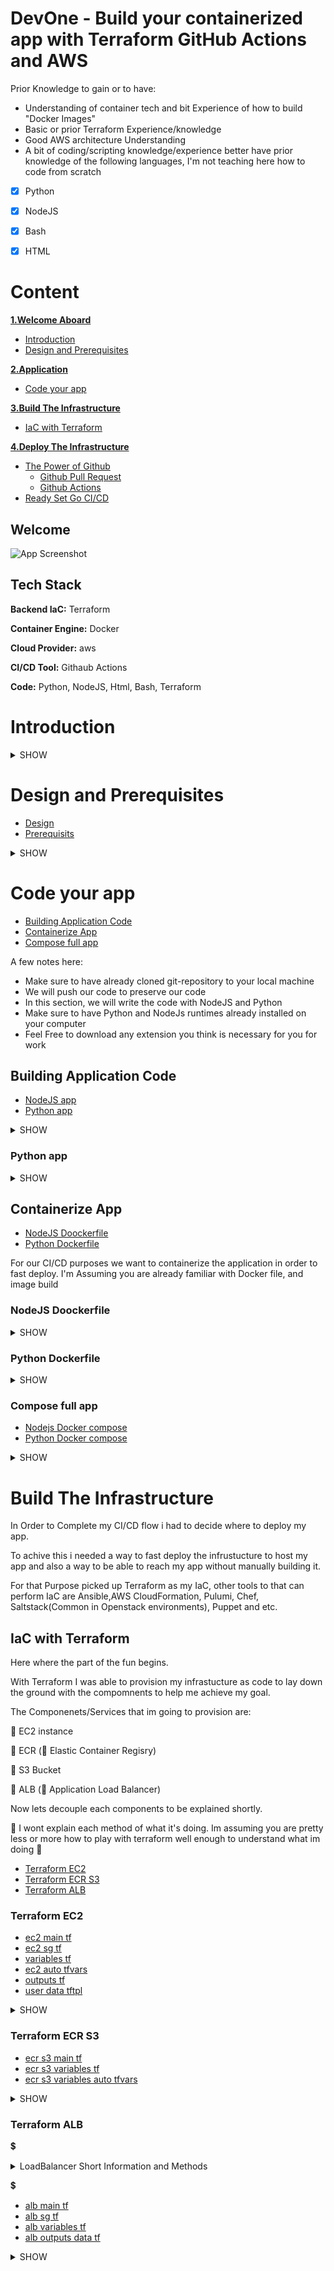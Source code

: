 # DevOne - Build your containerized app with Terraform GitHub Actions and AWS 
Prior Knowledge to gain or to have:

 - Understanding of container tech and bit Experience of how to build "Docker Images"
 - Basic or prior Terraform Experience/knowledge 
 - Good AWS architecture Understanding
 - A bit of coding/scripting knowledge/experience better have prior knowledge of the following languages, I'm not teaching here how to code from scratch
- [x] Python
- [x] NodeJS
- [x] Bash
- [x] HTML


# Content
**[1.Welcome Aboard](#Welcome-Aboard)**
  * [Introduction](#Introduction)  
  * [Design and Prerequisites](#Design-and-Prerequisites)
    
**[2.Application](#Application)**
  * [Code your app](#Code-your-app)
    
**[3.Build The Infrastructure](#Build-The-Infrastructure)**
  * [IaC with Terraform](#IaC-With-Terraform)

**[4.Deploy The Infrastructure](#Deploy-The-Infrastructure)**
  * [The Power of Github](#The-Power-Of-Github)
    * [Github Pull Request](#Github-Pull-Request)
    * [Github Actions](#Github-Actions)
  * [Ready Set Go CI/CD](#Ready-Set-Go-CI/CD)
    

## Welcome 

![App Screenshot](https://miro.medium.com/v2/resize:fit:1400/1*vInU1g_2FavT-JuV06XwbQ.jpeg)

## Tech Stack  

**Backend IaC:** Terraform

**Container Engine:** Docker

**Cloud Provider:** aws 

**CI/CD Tool:** Githaub Actions

**Code:** Python, NodeJS, Html, Bash, Terraform



# Introduction 
<details><summary>SHOW</summary>

Hello guys, My name is Oren, I am Linux System and infra Engineer who likes the DevOps field.
To combine endpoints systems, and make life easy with good automation and agility mind-set.
From code to opeartion.

I'm here to guide you through, step by step
for Deploying a Simple full CI/CD pipeline, which includes hot topic techs . . .
And most industry-standard tools out there. 

</details> 


# Design and Prerequisites 
* [Design](#Design)
* [Prerequisits](#Prerequisites)

<details><summary>SHOW</summary>

## Design
\\
 lets talk about  Design First 


We Need to perform the following:

    - Building Docker images, 
    
    - Writing the code for our app,
    
    - Using Terraform, and using a CI/CD to deploy our code more efficiently

    - The right idea is that we need to build and store images, then store files app related, and then make a single point that will host of docker containers and will be able to pull files from storage/repos for what we need.
    \
\
    Seebelowo the  Architecture flow:
![image](https://github.com/orenr2301/devone/assets/117763723/6042d14a-d64a-4442-a01e-4d750c3bc2df)

\\

## Prerequisites

1. You need to have an AWS account

   1.1 From your AWS account IAM create an Access and Secret Key

   1.2 Download aws-cli to your pc
2. Visual Studio Code

   2.1 Installed code runtime in order to local machine to  compile our code for test purposes
    2.2 Add interpreterss to  local machine PATH environmentt  
4. Githab Account
5. Terraform Cli - You would like to test Terraform from your local machine to check your code   
6. Coffee and something to eat Next To You. 

</details> 




# Code your app

* [Building Application Code](#Building-Application-Code)
* [Containerize App](#Containerize-App)
* [Compose full app](#Compose-full-app)

A few notes here:

  - Make sure to have already cloned git-repository to your local machine
  - We will push our code to preserve our code
  - In this section, we will write the code with NodeJS and Python
  - Make sure to have Python and NodeJs runtimes already installed on your computer
  - Feel Free to download any extension you think is necessary for you for work


## Building Application Code
* [NodeJS app](#NodeJS-app)
* [Python app](#Python-app)

 <details><summary>SHOW</summary>

### NodeJS app


* Note - since I'm not doing think in NodeJS I took the final absolute code from ChatGTP (Im not familiar with nodeJS that good)

 Our Goal Here is to create a nodejs app that connects to MongoDB container and fetches apples quantity


![image](https://github.com/orenr2301/devone/assets/117763723/f3972ef1-27a4-4dbc-b11d-7cb9ddbeee54)

```javascript
const express = require('express');
const MongoClient = require('mongodb').MongoClient;

const app = express();
const port = 80;

// MongoDB connection URL
const url = 'mongodb://admin:admin@mongodb:27017';
// Database name
const dbName = 'docker_db';

app.get('/', (req, res) => {
  // Connect to MongoDB
  MongoClient.connect(url, (err, client) => {
    if (err) {
      console.error('Error connecting to MongoDB:', err);
      res.send('Error connecting to MongoDB');
      return;
    }

    // Access the "fruits" collection
    const db = client.db(dbName);
    const collection = db.collection('fruits');

    // Find the document with name "apples"
    collection.findOne({ name: 'apples' }, (err, result) => {
      if (err) {
        console.error('Error querying MongoDB:', err);
        res.send('Error querying MongoDB');
        return;
      }

      // Display the quantity of apples in HTML
      const applesQty = result ? result.qty : 'N/A';
      const html = `<h1>Quantity of Apples: ${applesQty}</h1>`;
      res.send(html);

      // Close the MongoDB connection gp
      client.close();
    });
  });
});

app.listen(port, '0.0.0.0', ()=> {
  console.log(`App listening at http://localhost:${port}`);
});
```

Lets make a short review of some points: 


* We are using two modules here: express and Mongo
* Express is the web page html module, its minimal and
* mongo which helps us connect to MongoDB database
* This code is taken from ChatGPT since I'm not usually coding with nodejs.

  I was able to learn and write the code by myself for it, but I had some syntax issues, that alone prevented me to get what I wanted.

  I could've solved it alone, but it was time-consuming so I  took the help of ChatGTP
 
</details>

### Python app
<details><summary>SHOW</summary>
* Since im more fammiliar with python and work with it more often, obviously i will feel more comfortable with it.

  SoIi took all the NodeJS code and Converted it to python to reflect same action and wanted outcome, and also for just in case the NodeJS app wont work.

* This Time we are using flask and pymongo modules, ChatGPT was not involved this time

  
```python
from flask import Flask
from pymongo import MongoClient

app = Flask(__name__)
port = 80
url = "mongodb://admin:admin@mongodb:27017"
db_name = "docker_db"

@app.route("/")
def get_apples_quantity():
   
    client = MongoClient(url)
    db = client[db_name]
    collection = db["fruits"]

   
    result = collection.find_one({"name": "apples"})

    
    apples_qty = result["qty"] if result else "N/A"
    html = f"<h1>Quantity of Apples: {apples_qty}</h1>"

    client.close()

    return html

if __name__ == "__main__":
    app.run(host="0.0.0.0", port=port)

```


* Take a good look over these url we will need it to reference something else
  ~~~bash
   url = "mongodb://admin:admin@mongodb:27017"
  ~~~
</details>


## Containerize App
* [NodeJS Doockerfile](#[NodeJS-Doockerfile)
* [Python Dockerfile](#Python-Dockerfile)



For our CI/CD purposes we want to containerize the application in order to fast deploy. I'm Assuming you are already familiar with Docker file, and image build

### NodeJS Doockerfile
<details><summary>SHOW</summary>

Below NodeJS Docker file

~~~bash
FROM node:14

WORKDIR /app

COPY package.json ./

RUN npm install

COPY . .

ENV MONGO_INITDB_ROOT_PASSWORD=admin
ENV MONGO_INITDB_ROOT_USERNAME=admin

EXPOSE 80

CMD ["node", "app.js"]
~~~
</details>


### Python Dockerfile
<details><summary>SHOW</summary>

~~~bash
FROM python:3.9

WORKDIR /app

COPY requirements.txt .

RUN pip install --no-cache-dir -r requirements.txt

COPY . .

ENV MONGO_URL="mongodb://mongodb:27017"
ENV DB_NAME="docker_db"
ENV MONGO_INITDB_ROOT_PASSWORD=admin
ENV MONGO_INITDB_ROOT_USERNAME=admin

EXPOSE 80

CMD ["python", "app.py"]
~~~

</details>

### Compose full app

* [Nodejs Docker compose](#Nodejs-Docker-compose)
* [Python Docker compose](#Python-Docker-compose)
<details><summary>SHOW</summary>
After building the wanted images, we would like to make a single run to deploy our app with mongo image to be our databse which will host our data to be fetched from the nodejs application be built earlier.

Remeber we built only the app. for the mongodb container we will have a container which we will insert the data with js init file.

#### Nodejs Docker compose
~~~bash
version: "3.3"

services:
  app:
    container_name: node-app
    image: nodejsapp:1
    ports:
    - 80:80
    networks:
    - octo_network

  mongodb:
    container_name: mongodb
    image: mongo
    ports:
    - 27017:27017
    restart: always
    environment:
      - MONGO_INITDB_ROOT_USERNAME=admin
      - MONGO_INITDB_ROOT_PASSWORD=admin
    volumes:
    - ./mongo-init.js:/docker-entrypoint-initdb.d/mongo-init.js
    networks:
    - octo_network


networks:
  octo_network:
      external: true
~~~

#### Python docker compose

~~~bash
version: "3.8"

services:
  app:
    container_name: py-app
    image: octo:3
    ports:
    - 80:80
    networks:
    - my_network

  mongodb:
    container_name: mongodb
    image: mongo
    ports:
    - 27017:27017
    restart: always
    environment:
      - MONGO_INITDB_ROOT_USERNAME=admin
      - MONGO_INITDB_ROOT_PASSWORD=admin
    volumes:
      #- mongoDB:/data/db
    - ./mongo-init.js:/docker-entrypoint-initdb.d/mongo-init.js
    networks:
    - my_network


      #volumes:
      #mongoDB: {}

networks:
  my_network:
      external: true
~~~
</details>

# Build The Infrastructure

In Order to Complete my CI/CD flow i had to decide where to deploy my app.

To achive this i needed a way to fast deploy the infrustucture to host my app and also a way to be able to reach my app without manually building it.

For that Purpose picked up Terraform as my IaC, other tools to that can perform IaC are Ansible,AWS CloudFormation, Pulumi, Chef, Saltstack(Common in Openstack environments), Puppet and etc.

## IaC with Terraform

Here where the part of the fun begins.



With Terraform I was able to provision my infrastucture as code to lay down the ground with the compomnents to help me achieve my goal.

The Componenets/Services that im going to provision are:

:diamond_shape_with_a_dot_inside: EC2 instance

:diamond_shape_with_a_dot_inside: ECR (:small_blue_diamond: Elastic Container Regisry)

:diamond_shape_with_a_dot_inside: S3 Bucket

:diamond_shape_with_a_dot_inside: ALB (:small_blue_diamond: Application Load Balancer)


Now lets decouple each components to be explained shortly.

:sparkler: I wont explain each method of  what it's doing. Im assuming you are pretty less or more how to play with terraform well enough to understand what im doing :sparkler:


* [Terraform EC2](#Terraform-EC2)
* [Terraform ECR S3](#Terraform-ECR-S3)
* [Terraform ALB](#Terraform-ALB)



### Terraform EC2

* [ec2 main tf](#ec2-main-tf)
* [ec2 sg tf](#ec2-sg-tf)
* [variables tf](#variables-tf)
* [ec2 auto tfvars](#ec2-auto-tfvars)
* [outputs tf](#outputs-tf)
* [user data tftpl](#user-data.tftpl)
  
<details><summary>SHOW</summary>


Our App will be hosted over docker container on EC2 instance. Therefor i will have to deploy it to my aws account, wanted vpc, security group, policies, IAM roles and user-data to make sure the instance is ready to response to my request when deploy finish so i can say "Look mom. . . no hands at all :smiley:"



#### ec2 main tf

Short Overview:

:basketball: Provider is AWS since im deploying to AWS


:basketball: Creating a template file which store my user data bash script for the ec2 cloud-init at startup


:basketball: Creating the ec2 instance resource with the basic attributes, which ami, which vpc to deploy, the security group to be attached, the instance role to be added, the ssh key pair name, and user-data to use from within respective file including vars which im using in the tptpl file itself


```hcl

terraform {
  required_providers {
    aws = {
        source = "hashicorp/aws"
        version = "~> 3.0"
    }
  }
}

provider "aws" {
    access_key = var.aws_access_key
    secret_key = var.aws_secret_key
    region = "eu-central-1"
    profile = "default"
}


data "template_file" "ecr-init" {
  template = "user-data.tpl"

}

resource "aws_instance" "octo" {
  ami = data.aws_ami.octo_ami.id
  instance_type = var.instance_type
  vpc_security_group_ids = ["${aws_security_group.ec2-vm.id}"]
  iam_instance_profile = aws_iam_instance_profile.ec2-profile-octo-ec2-role.name
  
  tags = {
    Name = "octopus-vm"
    project = "octo"
  }

  key_name = "aws-internal"

  user_data =  templatefile("user-data.tftpl", { ecr_url = data.aws_ecr_repository.uri.repository_url,  ecr_region = var.aws_region })
  
}

```


#### ec2 sg tf

Short Overview:

:basketball: Creating the Security group of the ec2 instance

:basketball: Defining the inbound and outbound rules

:basketball: Creating the instance profile and IAM role

:basketball: Defining IAM role polciies of what the instance can do or not 

```hcl
resource "aws_security_group" "ec2-vm" {
    name = "ec2-vm-sc"
    description = "Allow Incoming connections"

    ingress {
        from_port = 80
        to_port = 80
        protocol = "tcp"
        cidr_blocks = ["0.0.0.0/0"]
        description = "Allow Incoming HTTP connections"
    }
    
    ingress  {
        from_port = 443
        to_port = 443
        protocol = "tcp"
        cidr_blocks = ["0.0.0.0/0"]
        description = "Allow Incoming HTTPS connections"
    }

    ingress  {
        from_port = 22
        to_port = 22
        protocol = "tcp"
        cidr_blocks = ["0.0.0.0/0"]
        description = "Allow Incoming SSH connections"
    }


    ingress  {
        from_port = -1
        to_port = -1
        protocol = "icmp"
        cidr_blocks = ["0.0.0.0/0"]
        description = "Allow Incoming icmp connections"
    }

    egress {
    from_port       = 0
    to_port         = 0
    protocol        = "-1"
    cidr_blocks     = ["0.0.0.0/0"]
    description =  "All egress traffic"
  }

  tags = {
    Name = "terraform-ec2-sg"
  }
}


resource "aws_iam_role" "octo-ec2-role" {
  name = "octo-ec2-ecr"

  assume_role_policy = <<EOF
{
  "Version": "2012-10-17",
  "Statement": [
    {
      "Action": "sts:AssumeRole",
      "Principal": {
        "Service": "ec2.amazonaws.com"
      },
      "Effect": "Allow"
    }
  ]
}
EOF
  
  tags = {
    project = "octo"
  }
}

resource "aws_iam_instance_profile" "ec2-profile-octo-ec2-role" {
  name = "ec2_pfogile_octo_ec2_role"
  role = aws_iam_role.octo-ec2-role.name
}

resource "aws_iam_role_policy" "octo_ec2_policy" {
  name = "octo_ec2_policy"
  role = aws_iam_role.octo-ec2-role.id

    policy = <<EOF
{
  "Version": "2012-10-17",
  "Statement": [
    {
      "Action": [
        "ecr:GetAuthorizationToken",
        "ecr:BatchGetImage",
        "ecr:BatchCheckLayerAvailability",
        "ecr:CompleteLayerUpload",
        "ecr:GetDownloadUrlForLayer",
        "ecr:InitiateLayerUpload",
        "ecr:PutImage",
        "ecr:UploadLayerPart"
      ],
      "Effect": "Allow",
      "Resource": "*"
    }
  ]
}
EOF
}

resource "aws_iam_role_policy" "octo_ec2_s3_policy" {
  name = "octo_ec2_s3_policy"
  role = aws_iam_role.octo-ec2-role.id

    policy = <<EOF
{
  "Version": "2012-10-17",
  "Statement": [
    {
      "Action": [
        "s3:PutObject",
        "s3:GetObject",
        "s3:ListBucket",
        "s3:DeleteObject"
      ],
      "Sid" : "VisualEditor",
      "Effect": "Allow",
      "Resource": [
        "arn:aws:s3:::*/*",
        "arn:aws:s3:::${var.s3_name}"
      ]
    }
  ]
}
EOF
}

```

#### variables tf

Short Overview:


:basketball: Creating the vars to be used in my terraform code, as if i need to change an attaribute so i have one place to do it


:basketball: You will get to see that im using this all over my files to achieve flexibility 

```hcl
variable "aws_access_key" {
    description = "AWS access key"
    type = string
    default = null
}

variable "aws_secret_key" {
    description =  "AWS secret key"
    type = string
    default = null
}

variable "aws_region" {
    description = "AWS region"
    type = string
    default = "eu-central-1"
}


variable "instance_type" {
    type = string
    default = "t2.micro"
}

variable "aws_ec2_ami" {
    description = "AMI image"
    type = string
    default = null
}


variable "set_vpc" {
    type = string
    description = "aws vpc-id" 
    default = null     
}

variable "set_cidr" {
    type = list(string)
    description = "aws vpc cider to set"
    default = null
}


data "aws_ami" "octo_ami" {
    most_recent = true
    owners = ["amazon"]

    filter {
      name = "name"
      values = ["amzn2-ami-hvm-*-x86_64-ebs"]
    }
  
}

variable "s3_name" {
    description = "s3 bucket name"
    type = string
    default = "put-your-bucket-name-here"
}
```

#### ec2 auto tfvars

Short Overview:
:basketball: Defining the variable values which are set as null in the variables file 

```hcl
aws_region = "your-region"
aws_ec2_ami = "ami-id"
set_cidr = ["cidr net of vpc"]
s3_name = "your bucket name(in case you put your default value in s4_name variable as null)"
```


#### outputs tf

Short Overview:

 
 :basketball: Defining data sources to filter specific data
 
 
 :basketball: Defining output soruces to print the filtered data to screen at the end of the apply
 
 
 :basketball: At the output level im also able to get more specific atrribute of the filtered data if i want to

```hcl
output "ec2_public_ip" {
  
  description = "ec2 public ip"
  value = aws_instance.octo.public_ip
}

output "ec2_url" {
    description = "ec2 public url dns"
    value = aws_instance.octo.public_dns
}


data "aws_ecr_repository" "uri" {
  #description = "get ecr devonce repository"
  name = "devone"
  
}

output "ecr-url" {
  description = "ec2 ecr"
  value = "${data.aws_ecr_repository.uri.repository_url}"
}

data "aws_caller_identity" "current" {}

output "account_id" {
  value = data.aws_caller_identity.current.account_id
}

```

#### user data tftpl

Short Overview:


:basketball: Using user data to install docker engine and docker compose plugin on ec2 instance


:basketball: using tftpl file template variables from ec2 instance resource so i can login ecr


:basketball: Exporting the variables to current tty shell and use this to login to ecr for later pulling images


:basketball: copying needed file to accomplishe docker compose setup


```hcl
#!/bin/bash
set -ex
yum update -y
amazon-linux-extras install docker -y
systemctl enable docker --now
usermod -a -G docker ec2-user
curl -L https://github.com/docker/compose/releases/download/1.25.4/docker-compose-$(uname -s)-$(uname -m) -o /usr/local/bin/docker-compose
chmod +x /usr/local/bin/docker-compose

export ecr_region=${ecr_region}
export ecr_url=${ecr_url}


/usr/bin/aws ecr get-login-password --region ${ecr_region} | docker login --username AWS --password-stdin ${ecr_url}
docker network create octo_network

aws s3 cp s3://<your-bucket-name>/docker-compose.yaml .
aws s3 cp s3://<your-bucket-name>/mongo-init.js .

docker-compose up -d
```
</details>


### Terraform ECR S3

 * [ecr s3 main tf](#ecr-s3-main-tf) 
 * [ecr s3 variables tf](#ecr-s3-variables-tf)
 * [ecr s3 variables auto tfvars](#ecr-s3-variables-auto-tfvars)
   
<details><summary>SHOW</summary>


Since we built the app, in a way, that we will need to deploy it via containers, I need a place to store them. As I don't have a proper way to upload all files to build from them and do everything on the ec2 machine at startup.

I need to make sure user data is not exceeding 64KB therefore my user data script must be relatively short and to the point. 

I could have done this by uploading all files to S3 and then copying files to the machine, but then I would need to build images, switch directories, make sure each file was in place and etc.

To much Work and pre-ready images are doing the work just fine.

I could also make a predefined bash script deliver to s3 and download from s3 and execute on the server, but Hey . . . If we have a chance to deal and play with other components and develop our skills, then why not.

Easy sometimes and be very boring and not out of the box. A DevOps guy must think out of the box to accomplish new solutions to complex situations.


#### ecr s3 main tf

Short Overview:

:basketball: Creating our ECR repository and its must attributes For Stroing our images

:basketball: Creating our S3 backut to store the additional files

```hcl

terraform {
  required_providers {
    aws = {
        source = "hashicorp/aws"
        version = "~> 3.0"
    }
  }
}

provider "aws" {
    /* access_key = var.aws_access_key
    secret_key = var.aws_secret_key */
    region = "eu-central-1"
    profile = "default"
}



resource "aws_ecr_repository" "ecr" {
    for_each = toset(var.ecr_name)
    name = each.key
    image_tag_mutability = var.image_mutability

    encryption_configuration {
      encryption_type = var.encrypt_type
    }

    image_scanning_configuration {
      scan_on_push = false
    }

    tags = var.tags 
  
}

resource "aws_s3_bucket" "octo_s3" {
  bucket = "${var.s3_name}"
  force_destroy = true

  lifecycle {
    prevent_destroy = false
  }

  tags = {
    Name = "${var.s3_name}"
    Environment = "test"
  }
}

```

#### ecr s3 variables tf

Short Overview:

:basketball: Defining our variables for ecr and s3 resources


```hcl

variable "ecr_name" {

    description = "The list of ecr names to create"
    type = list(string)
    default = null
}

variable "tags" {
    description = "The key value map for tagging"
    type = map(string)
    default = {}
  
}

variable "image_mutability" {
    description = "Provide image mutability"
    type = string
    default = "MUTABLE"
}

variable "encrypt_type" {
    description = "Provider type of encryption here"
    type = string
    default = "KMS"
}

variable "s3_name" {
    description = "s3 bucket name"
    type = string
    default = null
}

```

#### ecr s3 variables auto tfvars

Short Overview:

:basketball: setting variables value for ecr and s3 resources

```hcl
tags = {
    "Environment" = "you-environment name"
}

ecr_name = [
    "your-ecr-repository-name"
]

image_mutability = "IMMUTABLE"

s3_name = "you-bucket-name"
````
</details>


### Terraform ALB

:heavy_dollar_sign:<details><summary>LoadBalancer Short Information and Methods</summary>
 
As many infrastructures are maintained the desired state of having a High Availability in their Environment, and also to load balance between user requests and traffic, in most cloud providers we will use a LoadBalancer component to achieve this.

Also, Load Balancer can be used at the infrastructure edge point to the public, to get user requests from outside and to separate and decouple specific terms of traffic to specific targets inside your LAN 

A good example of a LoadBalancer to get public request is:

Assuming you are having on-prem bare metal Kubernetes cluster, So in order to get public requests we will use Metallb to provide us the ability to load balance requests from public 

An example of a LoadBalancer to achieve High Availability:

Let's assume we are having 3 Servers that are serving the same application or handling the same kind of requests.
The LoadBalancer delivers the same workload to each server 33% each. 

Suddenly one of the servers goes down, but the other 2 are there to keep the application alive and deliver the intended service
In that case, the workload will go by 50% of traffic to each server 


In My case here I was using LoadBlancer for one ec2 instance behind, which isn't that needed since I'm using only 1 instance and the load balancer in aws requires to be in 2 separate subnets for the HA. (But LoadBlancing and EC2 runtime cost money so I was going for the required minimum for it to still work)

</details> 

:heavy_dollar_sign:

* [alb main tf](#alb-main-tf)
* [alb sg tf](#alb-sg-tf)
* [alb variables tf](#alb-variables-tf)
* [alb outputs data tf](#alb-outputs-data-tf)


<details><summary>SHOW</summary>

#### alb main tf

Short Overview:

:basketball: Creating ALB target Group - ALB needs to know which group of ec2 he needs to be pointed/attached to and in which port to deliver requests

:basketball: Creating ALB - must have 2 subnets minimum

:basketball: Defining the type of the LoadBalancer


```hcl
terraform {
    required_providers {
        aws = {
            source = "hashicorp/aws"
            version = "~> 3.0"
        }
    }
}


provider "aws" {
    access_key = var.aws_access_key
    secret_key = var.aws_secret_key
    region = "your-region"
    profile = "default"
}



resource "aws_lb_target_group" "octo-target-group" {
     health_check {
    interval            = 10
    path                = "/"
    protocol            = "HTTP"
    timeout             = 5
    healthy_threshold   = 5
    unhealthy_threshold = 2
  }

  name        = "my-test-tg"
  port        = 80
  protocol    = "HTTP"
  target_type = "instance"
  vpc_id = "${data.aws_vpc.default_octo.id}"

}


resource "aws_lb_target_group_attachment" "octo-alb-tg-attach" {

    target_group_arn = "${aws_lb_target_group.octo-target-group.arn}"
    target_id = "${data.aws_instance.ec2-octo-instances.id}"
    port = 80
}

resource "aws_lb" "octo-aws-lb" {
    name = "octo-alb"
    internal = false

    security_groups = [
        "${aws_security_group.octo-lb-sg.id}",
    ]


    subnets = [ 
        local.subnet_1,
        local.subnet_2
     ]


    tags = {
      Name = "octo-task-alb"
    }

    ip_address_type = "ipv4"
    load_balancer_type = "application"
}

```


#### alb sg tf

Short Overview:

:basketball: ALB as well requires with Security group - Important note: make sure to have sg anywhere possible in term of security measurments 

:basketball: Creating ALB Security Grouop and type of traffic to listen and action

:basketball: Defining the inboud and outbound rules

```hcl
resource aws_security_group "octo-lb-sg" {
    name = "octo-alb-task-sg"
    vpc_id = "${data.aws_vpc.default_octo.id}"
}


resource "aws_security_group_rule" "octo-in-http" {
    from_port = 80
    protocol = "tcp"
    security_group_id = "${aws_security_group.octo-lb-sg.id}"
    to_port = 80
    type = "ingress"
    cidr_blocks = ["0.0.0.0/0"]
  
}

resource "aws_security_group_rule" "octo-out-all" {
    from_port = 0
    protocol = "-1"
    to_port = 0
    security_group_id = "${aws_security_group.octo-lb-sg.id}"
    type = "egress"
    cidr_blocks = ["0.0.0.0/0"]
}

resource "aws_lb_listener" "octo-alb-listener" {
    load_balancer_arn = "${aws_lb.octo-aws-lb.arn}"
    port = 80
    protocol = "HTTP"

    default_action {
        type = "forward"
        target_group_arn = "${aws_lb_target_group.octo-target-group.arn}"
    }
  
}
```

#### alb variables tf

Short Overview:

:basketball: Defining our variables ALB provider login and access

```hcl
variable "aws_access_key" {
    description = "AWS access key"
    type = string
    default = null
}

variable "aws_secret_key" {
    description =  "AWS secret key"
    type = string
    default = null
}

variable "aws_region" {
    description = "AWS region"
    type = string
    default = "your region" 
}

  
}
```

#### alb outputs data tf

Short Overview: 

:basketball: In here i was playing and manipulating with data sources to get specific data

:basketball: I was needing with the output of data source to be used as a variable data to alb resource

:basketball: I was using local vars to save output data and use it in alb resource, i've also sorted it to get the first and second subnet of the region 
each region has availability zone and each avialaibility zone has its own default subnet

![image](https://github.com/orenr2301/devone/assets/117763723/e4d74106-e740-4e91-b760-d853f0071656)

```hcl
variable "vpc_id" {
  default = null
}

data "aws_vpc"  "default_octo" {
  id = var.vpc_id
  
}


output "vpc_id_default" {
  value = data.aws_vpc.default_octo.id
  
}


variable "ec2-id" {
    default = null
}

data "aws_instance" "ec2-octo-instances" {
    instance_id = var.ec2-id
    filter {
      name = "tag:Name"
      values = [ "octopus-vm" ]
      }
    }
    

output "vpc_ec2_id" {
    value =  data.aws_instance.ec2-octo-instances.id
}



data "aws_subnets" "octo-all" {
  filter {
    name = "vpc-id"
    values = [data.aws_vpc.default_octo.id]
  }
}


output "first_subnet_id" {
  value = sort(data.aws_subnets.octo-all.ids)[2]  
}

output "second_subnet_id" {
  value = sort(data.aws_subnets.octo-all.ids)[1] 
  
}



locals {
   subnet_1 = sort(data.aws_subnets.octo-all.ids)[2]
   subnet_2 = sort(data.aws_subnets.octo-all.ids)[1]
}

```

</details>



